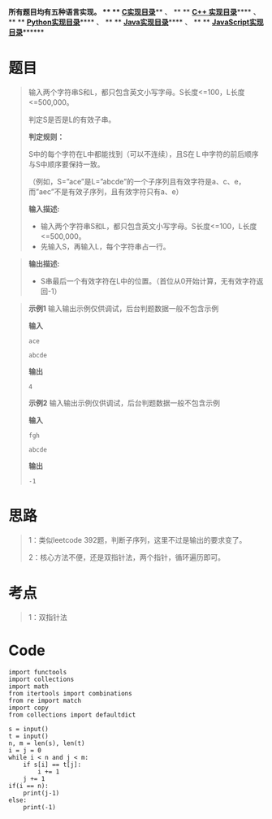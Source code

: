 **所有题目均有五种语言实现。 ** **
**[C实现目录](https://renjie.blog.csdn.net/article/details/129190260
"C实现目录")****** 、 ** ** **[C++
实现目录](https://blog.csdn.net/misayaaaaa/category_12036814.html "C++
实现目录")****** 、 ** **
**[Python实现目录](https://blog.csdn.net/misayaaaaa/category_12111005.html
"Python实现目录")****** 、 ** **
**[Java实现目录](https://blog.csdn.net/misayaaaaa/category_12111006.html
"Java实现目录")****** 、 ** **
**[JavaScript实现目录](https://blog.csdn.net/misayaaaaa/category_12199270.html
"JavaScript实现目录")********

# 题目

> 输入两个字符串S和L，都只包含英文小写字母。S长度<=100，L长度<=500,000。
>
> 判定S是否是L的有效子串。
>
> **判定规则：**
>
> S中的每个字符在L中都能找到（可以不连续），且S在Ｌ中字符的前后顺序与S中顺序要保持一致。
>
> （例如，S=”ace”是L=”abcde”的一个子序列且有效字符是a、c、e，而”aec”不是有效子序列，且有效字符只有a、e）
>
> **输入描述:**
>
>   * 输入两个字符串S和L，都只包含英文小写字母。S长度<=100，L长度<=500,000。
>   * 先输入S，再输入L，每个字符串占一行。
>

>
> **输出描述:**
>
>   * S串最后一个有效字符在L中的位置。（首位从0开始计算，无有效字符返回-1）
>

>
> **示例1** 输入输出示例仅供调试，后台判题数据一般不包含示例
>
> **输入**
>
> `ace`
>
> `abcde`
>
> **输出**
>
> `4`
>
> **示例2** 输入输出示例仅供调试，后台判题数据一般不包含示例
>
> **输入**
>
> `fgh`
>
> `abcde`
>
> **输出**
>
> `-1`

# 思路

> 1：类似leetcode 392题，判断子序列，这里不过是输出的要求变了。
>
> 2：核心方法不便，还是双指针法，两个指针，循环遍历即可。

# 考点

> 1：双指针法

# Code

    
    
    import functools
    import collections
    import math
    from itertools import combinations
    from re import match
    import copy 
    from collections import defaultdict
    
    s = input()
    t = input()
    n, m = len(s), len(t)
    i = j = 0
    while i < n and j < m:
        if s[i] == t[j]:
            i += 1
        j += 1
    if(i == n):
        print(j-1)
    else:
        print(-1)
    

